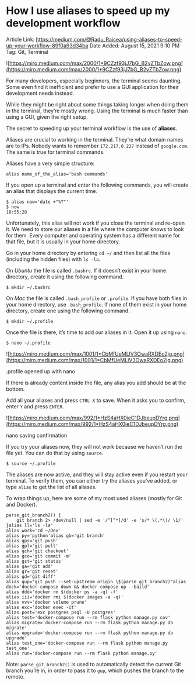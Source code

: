 # How I use aliases to speed up my development workflow

Article Link: https://medium.com/@Radu_Raicea/using-aliases-to-speed-up-your-workflow-89f0a93d34ba
Date Added: August 15, 2021 9:10 PM
Tag: Git, Terminal

![https://miro.medium.com/max/2000/1*9CZzf93jJ7bG_B2vZTbZow.png](https://miro.medium.com/max/2000/1*9CZzf93jJ7bG_B2vZTbZow.png)

For many developers, especially beginners, the terminal seems daunting. Some even find it inefficient and prefer to use a GUI application for their development needs instead.

While they might be right about some things taking longer when doing them in the terminal, they’re mostly wrong. Using the terminal is much faster than using a GUI, given the right setup.

The secret to speeding up your terminal workflow is the use of **aliases**.

Aliases are crucial to working in the terminal. They’re what domain names are to IPs. Nobody wants to remember `172.217.0.227` instead of `google.com`. The same is true for terminal commands.

Aliases have a very simple structure:

```
alias name_of_the_alias='bash commands'
```

If you open up a terminal and enter the following commands, you will create an alias that displays the current time.

```
$ alias now='date +"%T"'
$ now
18:55:28
```

Unfortunately, this alias will not work if you close the terminal and re-open it. We need to store our aliases in a file where the computer knows to look for them. Every computer and operating system has a different name for that file, but it is usually in your home directory.

Go in your home directory by entering `cd ~/` and then list all the files (including the hidden files) with `ls -la`.

On *Ubuntu* the file is called `.bashrc`. If it doesn’t exist in your home directory, create it using the following command.

```
$ mkdir ~/.bashrc
```

On *Mac* the file is called `.bash_profile` or `.profile`. If you have both files in your home directory, use `.bash_profile`. If none of them exist in your home directory, create one using the following command.

```
$ mkdir ~/.profile
```

Once the file is there, it’s time to add our aliases in it. Open it up using `nano`.

```
$ nano ~/.profile
```

![https://miro.medium.com/max/1001/1*CbMfUeMLlV3OwaRXDEo2jg.png](https://miro.medium.com/max/1001/1*CbMfUeMLlV3OwaRXDEo2jg.png)

.profile opened up with nano

If there is already content inside the file, any alias you add should be at the bottom.

Add all your aliases and press `CTRL-X` to save. When it asks you to confirm, enter `Y` and press `ENTER`.

![https://miro.medium.com/max/992/1*HzS4aHX0ieC1DJbeupDYrg.png](https://miro.medium.com/max/992/1*HzS4aHX0ieC1DJbeupDYrg.png)

nano saving confirmation

If you try your aliases now, they will not work because we haven’t run the file yet. You can do that by using `source`.

```
$ source ~/.profile
```

The aliases are now active, and they will stay active even if you restart your terminal. To verify them, you can either try the aliases you’ve added, or type `alias` to get the list of all aliases.

To wrap things up, here are some of my most used aliases (mostly for Git and Docker).

```
parse_git_branch2() {
    git branch 2> /dev/null | sed -e '/^[^*]/d' -e 's/* \(.*\)/ \1/'
}alias ll='ls -la'
alias work='cd ~/Dev'
alias py='python'alias gb='git branch'
alias gps='git push'
alias gpl='git pull'
alias gch='git checkout'
alias gco='git commit -m'
alias gst='git status'
alias ga='git add'
alias gr='git reset'
alias gd='git diff'
alias gup="git push --set-upstream origin \$(parse_git_branch2)"alias dock='docker-compose down && docker-compose up --build'
alias ddd='docker rm $(docker ps -a -q) -f'
alias iii='docker rmi $(docker images -a -q)'
alias vvv='docker volume prune'
alias exc='docker exec -it'
alias post='exc postgres psql -U postgres'
alias test='docker-compose run --rm flask python manage.py cov'
alias migrate='docker-compose run --rm flask python manage.py db migrate'
alias upgrade='docker-compose run --rm flask python manage.py db upgrade'
alias test_one='docker-compose run --rm flask python manage.py test_one'
alias run='docker-compose run --rm flask python manage.py'
```

Note: `parse_git_branch2()` is used to automatically detect the current Git branch you’re in, in order to pass it to `gup`, which pushes the branch to the remote.